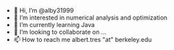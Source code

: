 - 👋 Hi, I’m @alby31999
- 👀 I’m interested in numerical analysis and optimization
- 🌱 I’m currently learning Java
- 💞️ I’m looking to collaborate on ...
- 📫 How to reach me albert.tres "at" berkeley.edu
